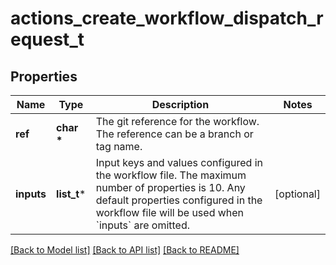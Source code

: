 # actions_create_workflow_dispatch_request_t

## Properties
Name | Type | Description | Notes
------------ | ------------- | ------------- | -------------
**ref** | **char \*** | The git reference for the workflow. The reference can be a branch or tag name. | 
**inputs** | **list_t*** | Input keys and values configured in the workflow file. The maximum number of properties is 10. Any default properties configured in the workflow file will be used when &#x60;inputs&#x60; are omitted. | [optional] 

[[Back to Model list]](../README.md#documentation-for-models) [[Back to API list]](../README.md#documentation-for-api-endpoints) [[Back to README]](../README.md)


